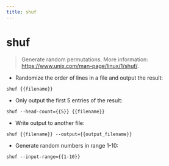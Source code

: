 ```yaml
---
title: shuf
---
```

# shuf

> Generate random permutations.
> More information: <https://www.unix.com/man-page/linux/1/shuf/>.

- Randomize the order of lines in a file and output the result:

`shuf {{filename}}`

- Only output the first 5 entries of the result:

`shuf --head-count={{5}} {{filename}}`

- Write output to another file:

`shuf {{filename}} --output={{output_filename}}`

- Generate random numbers in range 1-10:

`shuf --input-range={{1-10}}`
